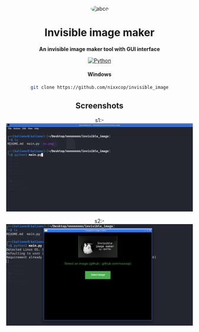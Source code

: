 <div align="center">
  <img src="https://media4.giphy.com/media/v1.Y2lkPTc5MGI3NjExcTU1cDVwbmRqZWJvcDdqYWo0YTE0cDN2aGFkYXphNHpqNDRzZTV6bCZlcD12MV9pbnRlcm5hbF9naWZfYnlfaWQmY3Q9Zw/YlRpYzrkHbtSYDAlaE/giphy.gif"
    if" alt="abco" width="150" height="150" style="border-radius: 50%; background: transparent; object-fit: cover;"/>
  
  # Invisible image maker

  **An invisible image maker  tool with  GUI interface**

  [![Python](https://img.shields.io/badge/Python-3.x-blue.svg)](https://www.python.org/)

####  Windows
```bash
git clone https://github.com/nixxcop/invisible_image
```


## Screenshots

s1:-
![Screenshot_2025-03-20_01_05_52](https://github.com/nixxcop/assets/blob/main/Screenshot%202025-04-13%20232548.png)


s2:-
![Screenshot_2025-03-20_01_07_34](https://github.com/nixxcop/assets/blob/main/Screenshot%202025-04-13%20232633.png)





  
